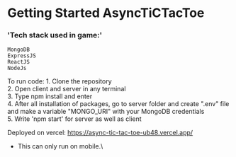 
# Getting Started AsyncTiCTacToe

### 'Tech stack used in game:'
    MongoDB
    ExpressJS
    ReactJS
    NodeJs

To run code:
    1. Clone the repository\
    2. Open client and server in any terminal\
    3. Type npm install and enter\
    4. After all installation of packages, go to server folder and create ".env" file and make a variable "MONGO_URI" with your MongoDB credentials\
    5. Write 'npm start' for server as well as client


Deployed on vercel: https://async-tic-tac-toe-ub48.vercel.app/

- This can only run on mobile.\
